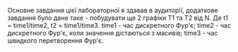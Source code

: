 Основне завдання цієї лабораторної я здавав в аудиторії, додаткове завдання було дане таке - побудувати ще 2 графіки T1 та T2 від N. Де t1 = time1/time2, t2 = time1/time3. time1 - час дискретного Фур'є; time2 - час дискретного Фур'є, коли значення дістаються з масивів; time3 - час швидкого перетворення Фур'є.
